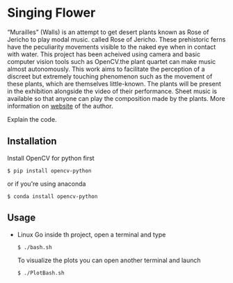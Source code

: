 # Singing Flower

“Murailles” (Walls) is an attempt to get desert plants known as Rose of Jericho to play modal music. called Rose of Jericho. These prehistoric ferns have the peculiarity 
movements visible to the naked eye when in contact with water. This project has been acheived using camera and basic computer vision tools such as OpenCV.the plant quartet can make music almost autonomously. 
This work aims to facilitate the perception of a discreet but extremely touching phenomenon such as the movement of these plants, which are themselves little-known. 
The plants will be present in the exhibition alongside the video of their performance. Sheet music is available so that anyone can play the composition made by the plants.
More information on [website](https://seraphimsoupizet.art/murailles/) of the author.


Explain the code.

## Installation

Install OpenCV for python first
```
$ pip install opencv-python
```
or if you're using anaconda
```
$ conda install opencv-python
```
## Usage

* Linux
  Go inside th project, open a terminal and type
  ```
  $ ./bash.sh
  ```
  To visualize the plots you can open another terminal and launch
  ```
  $ ./PlotBash.sh
  ```

